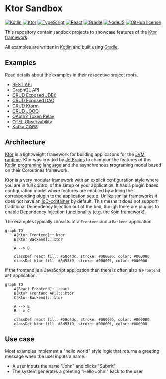 # Ktor Sandbox

[![Kotlin](https://img.shields.io/badge/kotlin-2.1.20-8d53f9.svg?logo=kotlin&logoColor=8d53f9)](https://kotlinlang.org)
[![Ktor](https://img.shields.io/badge/ktor-3.1.2-8d53f9.svg?logo=ktor&logoColor=8d53f9)](https://ktor.io)
[![TypeScript](https://img.shields.io/badge/typescript-5.2.2-3178c6.svg?logo=typescript&logoColor=3178c6)](https://www.typescriptlang.org)
[![React](https://img.shields.io/badge/react-18.3.1-58c4dc.svg?logo=react&logoColor=58c4dc)](https://react.dev)
[![Gradle](https://img.shields.io/badge/gradle-stable-209bc4.svg?logo=gradle&logoColor=209bc4)](https://gradle.org)
[![NodeJS](https://img.shields.io/badge/node.js-stable-417e38.svg?logo=nodedotjs&logoColor=417e38)](https://nodejs.org)
[![GitHub license](https://img.shields.io/badge/license-Apache_2.0-e97726.svg)](https://www.apache.org/licenses/LICENSE-2.0)

This repository contain sandbox projects to showcase features of the [Ktor framework](https://ktor.io).

All examples are written in [Kotlin](https://kotlinlang.org) and built using [Gradle](https://gradle.org).

## Examples
Read details about the examples in their respective project roots.

* [REST API](./apps/ktor-api-rest)
* [GraphQL API](./apps/ktor-api-graphql)
* [CRUD Exposed JDBC](./apps/ktor-crud-exposed-jdbc)
* [CRUD Exposed DAO](./apps/ktor-crud-exposed-dao)
* [CRUD Ktorm](./apps/ktor-crud-ktorm)
* [CRUD JOOQ](./apps/ktor-crud-jooq)
* [OAuth2 Token Relay](./apps/ktor-oauth2-token-relay)
* [OTEL Observability](./apps/ktor-otel-observability)
* [Kafka CQRS](./apps/ktor-kafka-cqrs)

## Architecture
[Ktor](https://ktor.io) is a lightweight framework for building applications for the
[JVM runtime](https://en.wikipedia.org/wiki/Java_virtual_machine). Ktor was created by
[JetBrains](https://www.jetbrains.com) to champion the features of the
[Kotlin programing language](https://kotlinlang.org) and the asynchronous programing model based on their
Coroutines framework.

Ktor is a very modular framework with an explicit configuration style where you are in full control of the
setup of your application. It has a plugin based configuration model where features are enabled by adding the
corresponding plugin to the application setup. Unlike similar frameworks it does not have an
[IoC-container](https://martinfowler.com/articles/injection.html) by default. This means it does not support
traditional Dependency Injection out of the box, though there are plugins to enable Dependency Injection
functionality (e.g. the [Koin framework](https://insert-koin.io)).

The examples typically consists of a `Frontend` and a `Backend` application.

```mermaid
graph TD
    A[Ktor Frontend]:::ktor
    B[Ktor Backend]:::ktor

    A --> B
    
    classDef react fill: #58c4dc, stroke: #000000, color: #000000
    classDef ktor fill: #8d53f9, stroke: #000000, color: #000000
```

If the frontend is a JavaScript application then there is often also a `Frontend API` application.

```mermaid
graph TD
    A[React Frontend]:::react
    B[Ktor Frontend API]:::ktor
    C[Ktor Backend]:::ktor
    
    A --> B
    B --> C
    
    classDef react fill: #58c4dc, stroke: #000000, color: #000000
    classDef ktor fill: #8d53f9, stroke: #000000, color: #000000
```

## Use case
Most examples implement a "hello world" style logic that returns a greeting message when the user inputs a name.

* A user inputs the name "John" and clicks "Submit"
* The system generates a greeting "Hello John!" back to the user
